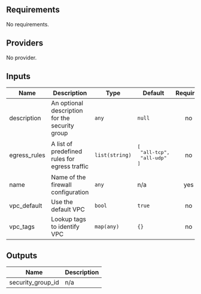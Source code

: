 ## Requirements

No requirements.

## Providers

No provider.

## Inputs

| Name | Description | Type | Default | Required |
|------|-------------|------|---------|:--------:|
| description | An optional description for the security group | `any` | `null` | no |
| egress\_rules | A list of predefined rules for egress traffic | `list(string)` | <pre>[<br>  "all-tcp",<br>  "all-udp"<br>]</pre> | no |
| name | Name of the firewall configuration | `any` | n/a | yes |
| vpc\_default | Use the default VPC | `bool` | `true` | no |
| vpc\_tags | Lookup tags to identify VPC | `map(any)` | `{}` | no |

## Outputs

| Name | Description |
|------|-------------|
| security\_group\_id | n/a |

